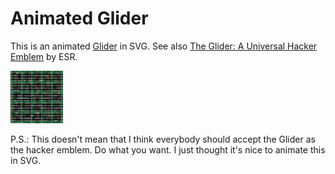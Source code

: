 # Animated Glider

This is an animated [Glider](http://en.wikipedia.org/wiki/Glider_%28Conway%27s_Life%29) in SVG.
See also [The Glider: A Universal Hacker Emblem](http://www.catb.org/hacker-emblem/) by ESR.

![Animated Glider](https://raw.githubusercontent.com/christianhujer/animatedGlider/master/animatedGlider.svg)

P.S.:
This doesn't mean that I think everybody should accept the Glider as the hacker emblem.
Do what you want.
I just thought it's nice to animate this in SVG.
